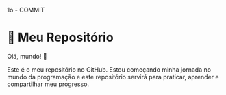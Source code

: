 1o - COMMIT
# 🚀 Meu Repositório

Olá, mundo! 👋

Este é o meu repositório no GitHub. Estou começando minha jornada no mundo da 
programação e este repositório servirá para praticar, aprender e compartilhar 
meu progresso.
